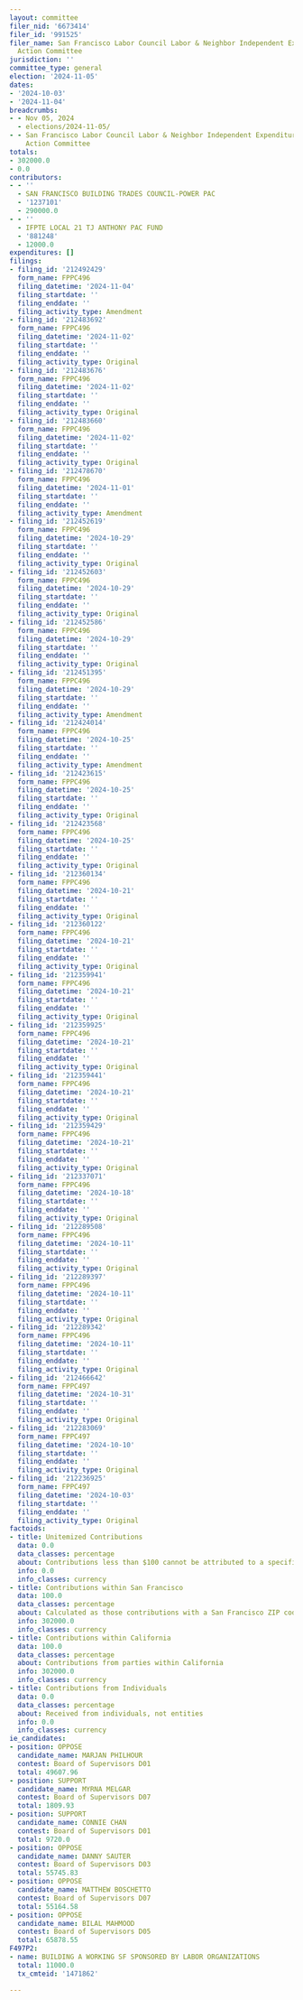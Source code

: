 ```yaml
---
layout: committee
filer_nid: '6673414'
filer_id: '991525'
filer_name: San Francisco Labor Council Labor & Neighbor Independent Expenditure Political
  Action Committee
jurisdiction: ''
committee_type: general
election: '2024-11-05'
dates:
- '2024-10-03'
- '2024-11-04'
breadcrumbs:
- - Nov 05, 2024
  - elections/2024-11-05/
- - San Francisco Labor Council Labor & Neighbor Independent Expenditure Political
    Action Committee
totals:
- 302000.0
- 0.0
contributors:
- - ''
  - SAN FRANCISCO BUILDING TRADES COUNCIL-POWER PAC
  - '1237101'
  - 290000.0
- - ''
  - IFPTE LOCAL 21 TJ ANTHONY PAC FUND
  - '881248'
  - 12000.0
expenditures: []
filings:
- filing_id: '212492429'
  form_name: FPPC496
  filing_datetime: '2024-11-04'
  filing_startdate: ''
  filing_enddate: ''
  filing_activity_type: Amendment
- filing_id: '212483692'
  form_name: FPPC496
  filing_datetime: '2024-11-02'
  filing_startdate: ''
  filing_enddate: ''
  filing_activity_type: Original
- filing_id: '212483676'
  form_name: FPPC496
  filing_datetime: '2024-11-02'
  filing_startdate: ''
  filing_enddate: ''
  filing_activity_type: Original
- filing_id: '212483660'
  form_name: FPPC496
  filing_datetime: '2024-11-02'
  filing_startdate: ''
  filing_enddate: ''
  filing_activity_type: Original
- filing_id: '212478670'
  form_name: FPPC496
  filing_datetime: '2024-11-01'
  filing_startdate: ''
  filing_enddate: ''
  filing_activity_type: Amendment
- filing_id: '212452619'
  form_name: FPPC496
  filing_datetime: '2024-10-29'
  filing_startdate: ''
  filing_enddate: ''
  filing_activity_type: Original
- filing_id: '212452603'
  form_name: FPPC496
  filing_datetime: '2024-10-29'
  filing_startdate: ''
  filing_enddate: ''
  filing_activity_type: Original
- filing_id: '212452586'
  form_name: FPPC496
  filing_datetime: '2024-10-29'
  filing_startdate: ''
  filing_enddate: ''
  filing_activity_type: Original
- filing_id: '212451395'
  form_name: FPPC496
  filing_datetime: '2024-10-29'
  filing_startdate: ''
  filing_enddate: ''
  filing_activity_type: Amendment
- filing_id: '212424014'
  form_name: FPPC496
  filing_datetime: '2024-10-25'
  filing_startdate: ''
  filing_enddate: ''
  filing_activity_type: Amendment
- filing_id: '212423615'
  form_name: FPPC496
  filing_datetime: '2024-10-25'
  filing_startdate: ''
  filing_enddate: ''
  filing_activity_type: Original
- filing_id: '212423568'
  form_name: FPPC496
  filing_datetime: '2024-10-25'
  filing_startdate: ''
  filing_enddate: ''
  filing_activity_type: Original
- filing_id: '212360134'
  form_name: FPPC496
  filing_datetime: '2024-10-21'
  filing_startdate: ''
  filing_enddate: ''
  filing_activity_type: Original
- filing_id: '212360122'
  form_name: FPPC496
  filing_datetime: '2024-10-21'
  filing_startdate: ''
  filing_enddate: ''
  filing_activity_type: Original
- filing_id: '212359941'
  form_name: FPPC496
  filing_datetime: '2024-10-21'
  filing_startdate: ''
  filing_enddate: ''
  filing_activity_type: Original
- filing_id: '212359925'
  form_name: FPPC496
  filing_datetime: '2024-10-21'
  filing_startdate: ''
  filing_enddate: ''
  filing_activity_type: Original
- filing_id: '212359441'
  form_name: FPPC496
  filing_datetime: '2024-10-21'
  filing_startdate: ''
  filing_enddate: ''
  filing_activity_type: Original
- filing_id: '212359429'
  form_name: FPPC496
  filing_datetime: '2024-10-21'
  filing_startdate: ''
  filing_enddate: ''
  filing_activity_type: Original
- filing_id: '212337071'
  form_name: FPPC496
  filing_datetime: '2024-10-18'
  filing_startdate: ''
  filing_enddate: ''
  filing_activity_type: Original
- filing_id: '212289508'
  form_name: FPPC496
  filing_datetime: '2024-10-11'
  filing_startdate: ''
  filing_enddate: ''
  filing_activity_type: Original
- filing_id: '212289397'
  form_name: FPPC496
  filing_datetime: '2024-10-11'
  filing_startdate: ''
  filing_enddate: ''
  filing_activity_type: Original
- filing_id: '212289342'
  form_name: FPPC496
  filing_datetime: '2024-10-11'
  filing_startdate: ''
  filing_enddate: ''
  filing_activity_type: Original
- filing_id: '212466642'
  form_name: FPPC497
  filing_datetime: '2024-10-31'
  filing_startdate: ''
  filing_enddate: ''
  filing_activity_type: Original
- filing_id: '212283069'
  form_name: FPPC497
  filing_datetime: '2024-10-10'
  filing_startdate: ''
  filing_enddate: ''
  filing_activity_type: Original
- filing_id: '212236925'
  form_name: FPPC497
  filing_datetime: '2024-10-03'
  filing_startdate: ''
  filing_enddate: ''
  filing_activity_type: Original
factoids:
- title: Unitemized Contributions
  data: 0.0
  data_classes: percentage
  about: Contributions less than $100 cannot be attributed to a specific individual
  info: 0.0
  info_classes: currency
- title: Contributions within San Francisco
  data: 100.0
  data_classes: percentage
  about: Calculated as those contributions with a San Francisco ZIP code
  info: 302000.0
  info_classes: currency
- title: Contributions within California
  data: 100.0
  data_classes: percentage
  about: Contributions from parties within California
  info: 302000.0
  info_classes: currency
- title: Contributions from Individuals
  data: 0.0
  data_classes: percentage
  about: Received from individuals, not entities
  info: 0.0
  info_classes: currency
ie_candidates:
- position: OPPOSE
  candidate_name: MARJAN PHILHOUR
  contest: Board of Supervisors D01
  total: 49607.96
- position: SUPPORT
  candidate_name: MYRNA MELGAR
  contest: Board of Supervisors D07
  total: 1809.93
- position: SUPPORT
  candidate_name: CONNIE CHAN
  contest: Board of Supervisors D01
  total: 9720.0
- position: OPPOSE
  candidate_name: DANNY SAUTER
  contest: Board of Supervisors D03
  total: 55745.83
- position: OPPOSE
  candidate_name: MATTHEW BOSCHETTO
  contest: Board of Supervisors D07
  total: 55164.58
- position: OPPOSE
  candidate_name: BILAL MAHMOOD
  contest: Board of Supervisors D05
  total: 65878.55
F497P2:
- name: BUILDING A WORKING SF SPONSORED BY LABOR ORGANIZATIONS
  total: 11000.0
  tx_cmteid: '1471862'

---
```


